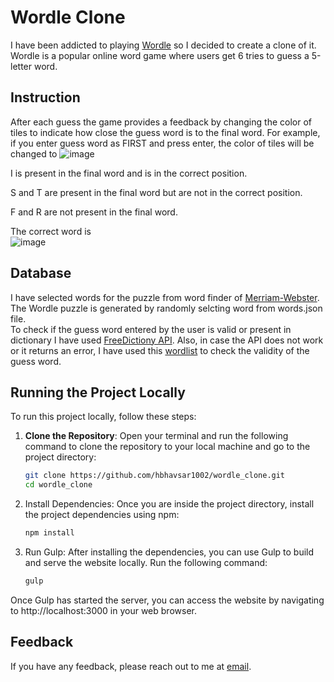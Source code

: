 # Wordle Clone  

I have been addicted to playing [Wordle](https://www.nytimes.com/games/wordle/index.html) so I decided to create a clone of it. 
Wordle is a popular online word game where users get 6 tries to guess a 5-letter word. 

## Instruction
After each guess the game provides a feedback by changing the color of tiles to indicate how close the guess word is to the final word. 
For example, if you enter guess word as FIRST and press enter, the color of tiles will be changed to
![image](https://github.com/hbhavsar1002/wordle_clone/assets/30213124/5a881a31-d0a4-4d32-9286-fd6709b01ce8)

I is present in the final word and is in the correct position.

S and T are present in the final word but are not in the correct position. 

F and R are not present in the final word.

The correct word is  
![image](https://github.com/hbhavsar1002/wordle_clone/assets/30213124/0d853720-c08e-4010-8e3d-f2eac14bf9f1)

## Database

I have selected words for the puzzle from word finder of [Merriam-Webster](https://www.merriam-webster.com/wordfinder/classic/begins/common/5/a/1). The Wordle puzzle is generated by randomly selcting word from words.json file.
<br>To check if the guess word entered by the user is valid or present in dictionary I have used [FreeDictiony API](https://github.com/meetDeveloper/freeDictionaryAPI).
Also, in case the API does not work or it returns an error, I have used this [wordlist](https://gist.github.com/dracos/dd0668f281e685bad51479e5acaadb93) to check the validity of the guess word.



## Running the Project Locally

To run this project locally, follow these steps:

1. **Clone the Repository**: Open your terminal and run the following command to clone the repository to your local machine and go to the project directory:

   ```bash
   git clone https://github.com/hbhavsar1002/wordle_clone.git
   cd wordle_clone
   
2. Install Dependencies: Once you are inside the project directory, install the project dependencies using npm:

   ```bash
   npm install
3. Run Gulp: After installing the dependencies, you can use Gulp to build and serve the website locally. Run the following command:
   
   ```bash
   gulp
Once Gulp has started the server, you can access the website by navigating to http://localhost:3000 in your web browser.


## Feedback

If you have any feedback, please reach out to me at [email](hbhavsar1002@gmail.com).
